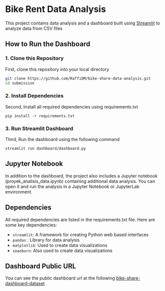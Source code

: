 # Bike Rent Data Analysis

This project contains data analysis and a dashboard built using [Streamlit](https://streamlit.io/) to analyze data from CSV files

## How to Run the Dashboard

### 1. Clone this Repository

First, clone this repository into your local directory

```bash
git clone https://github.com/RaffiDM/bike-share-data-analysis.git
cd submission
```

### 2. Install Dependencies
Second, Install all required dependencies using requirements.txt
```
pip install -r requirements.txt
```

### 3. Run Streamlit Dashboard
Third, Run the dashboard using the following command
```
streamlit run dashboard/dashboard.py
```

## Jupyter Notebook
In addition to the dashboard, the project also includes a Jupyter notebook (proyek_analisis_data.ipynb) containing additional data analysis. You can open it and run the analysis in a Jupyter Notebook or JupyterLab environment.

## Dependencies
All required dependencies are listed in the requirements.txt file. Here are some key dependencies:
- `streamlit`: A framework for creating Python web based interfaces
- `pandas` : Library for data analysis
- `matplotlib`: Used to create data visualizations
- `seaoborn`: Also used to create data visualizations

## Dashboard Public URL
You can see the public dashboard url at the following [bike-share-dashboard-dataset](https://bike-share-dashboard-dataset.streamlit.app/)
